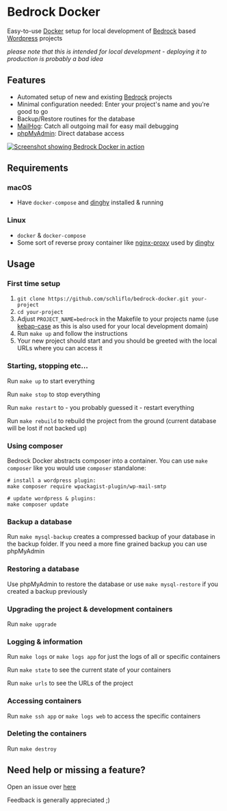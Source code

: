 # Bedrock Docker
Easy-to-use [Docker](https://www.docker.com/) setup for local development of [Bedrock](https://github.com/roots/bedrock) based [Wordpress](https://wordpress.org/) projects

*please note that this is intended for local development - deploying it to production is probably a bad idea*

## Features
- Automated setup of new and existing [Bedrock](https://github.com/roots/bedrock) projects
- Minimal configuration needed: Enter your project's name and you're good to go
- Backup/Restore routines for the database
- [MailHog](https://github.com/mailhog/MailHog): Catch all outgoing mail for easy mail debugging
- [phpMyAdmin](https://github.com/phpmyadmin/phpmyadmin): Direct database access

[![Screenshot showing Bedrock Docker in action](https://user-images.githubusercontent.com/9881672/33634343-21380236-da14-11e7-8322-8896341115c9.png "Screenshot")](https://user-images.githubusercontent.com/9881672/33634343-21380236-da14-11e7-8322-8896341115c9.png)
## Requirements

### macOS
- Have `docker-compose` and [dinghy](https://github.com/codekitchen/dinghy) installed & running

### Linux
- `docker` & `docker-compose`
- Some sort of reverse proxy container like [nginx-proxy](https://github.com/jwilder/nginx-proxy) used by [dinghy](https://github.com/codekitchen/dinghy) 

## Usage

### First time setup
1. `git clone https://github.com/schliflo/bedrock-docker.git your-project`
1. `cd your-project`
1. Adjust `PROJECT_NAME=bedrock` in the Makefile to your projects name (use [kebap-case](https://stackoverflow.com/questions/11273282/whats-the-name-for-hyphen-separated-case/12273101#12273101) as this is also used for your local development domain)
1. Run `make up` and follow the instructions
1. Your new project should start and you should be greeted with the local URLs where you can access it

### Starting, stopping etc...
Run `make up` to start everything

Run `make stop` to stop everything

Run `make restart` to - you probably guessed it - restart everything

Run `make rebuild` to rebuild the project from the ground (current database will be lost if not backed up)

### Using composer
Bedrock Docker abstracts composer into a container. You can use `make composer` like you would use `composer` standalone:

    # install a wordpress plugin:
    make composer require wpackagist-plugin/wp-mail-smtp
    
    # update wordpress & plugins:
    make composer update


### Backup a database
Run `make mysql-backup` creates a compressed backup of your database in the backup folder. If you need a more fine grained backup you can use phpMyAdmin

### Restoring a database
Use phpMyAdmin to restore the database or use `make mysql-restore` if you created a backup previously

### Upgrading the project & development containers
Run `make upgrade`

### Logging & information
Run `make logs` or `make logs app` for just the logs of all or specific containers

Run `make state` to see the current state of your containers

Run `make urls` to see the URLs of the project

### Accessing containers
Run `make ssh app` or `make logs web` to access the specific containers

### Deleting the containers
Run `make destroy`

## Need help or missing a feature?
Open an issue over [here](https://github.com/schliflo/bedrock-docker/issues)

Feedback is generally appreciated ;)
